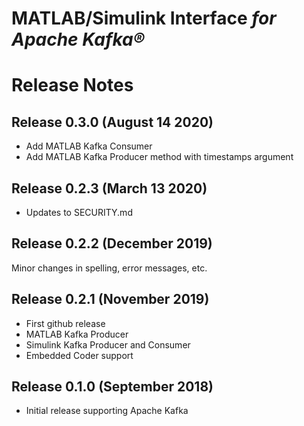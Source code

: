 # MATLAB/Simulink Interface *for Apache Kafka®*
# Release Notes

## Release 0.3.0  (August 14 2020)
* Add MATLAB Kafka Consumer
* Add MATLAB Kafka Producer method with timestamps argument

## Release 0.2.3  (March 13 2020)
* Updates to SECURITY.md

## Release 0.2.2 (December 2019)
Minor changes in spelling, error messages, etc.

## Release 0.2.1 (November 2019)
* First github release
* MATLAB Kafka Producer
* Simulink Kafka Producer and Consumer
* Embedded Coder support

## Release 0.1.0 (September 2018)
* Initial release supporting Apache Kafka

[//]: #  (Copyright 2018 The MathWorks, Inc.)
